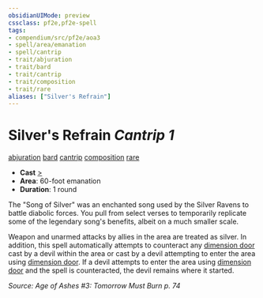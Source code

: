 ```yaml
---
obsidianUIMode: preview
cssclass: pf2e,pf2e-spell
tags:
- compendium/src/pf2e/aoa3
- spell/area/emanation
- spell/cantrip
- trait/abjuration
- trait/bard
- trait/cantrip
- trait/composition
- trait/rare
aliases: ["Silver's Refrain"]
---
```

# Silver's Refrain *Cantrip 1*   
[abjuration](abjuration.md "Abjuration School Trait")  [bard](Reference/Rules/Traits/bard.md "Bard Class Trait")  [cantrip](cantrip.md "Cantrip Spell Trait")  [composition](composition.md "Composition Spell Trait")  [rare](rare.md "Rare Rarity Trait")  

- **Cast** [>](chapter-9-playing-the-game.md#Actions "Single Action") 
- **Area**: 60-foot emanation
- **Duration**: 1 round

The "Song of Silver" was an enchanted song used by the Silver Ravens to battle diabolic forces. You pull from select verses to temporarily replicate some of the legendary song's benefits, albeit on a much smaller scale.

Weapon and unarmed attacks by allies in the area are treated as silver. In addition, this spell automatically attempts to counteract any [dimension door](dimension-door.md) cast by a devil within the area or cast by a devil attempting to enter the area using [dimension door](dimension-door.md). If a devil attempts to enter the area using [dimension door](dimension-door.md) and the spell is counteracted, the devil remains where it started.

*Source: Age of Ashes #3: Tomorrow Must Burn p. 74*